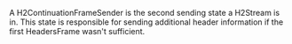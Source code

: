 A H2ContinuationFrameSender is the second sending state a H2Stream is in. This state is responsible for sending additional header information if the first HeadersFrame wasn't sufficient.